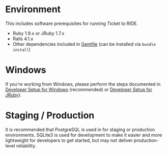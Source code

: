 # Environment

This includes software prerequisites for running Ticket to RIDE.

- Ruby 1.9.x or JRuby 1.7.x
- Rails 4.1.x
- Other dependencies included in [Gemfile](../Gemfile) (can be installed via `bundle install`)

# Windows

If you're working from Windows, please perform the steps documented in [Developer Setup for Windows](developer_windows_setup.md) (recommended) or [Developer Setup for JRuby](developer_jruby_setup.md)).

# Staging / Production

It is recommended that PostgreSQL is used in for staging or production environments. SQLite3 is used for development to make it easier and more lightweight for developers to get started, but may not deliver production-level reliability.